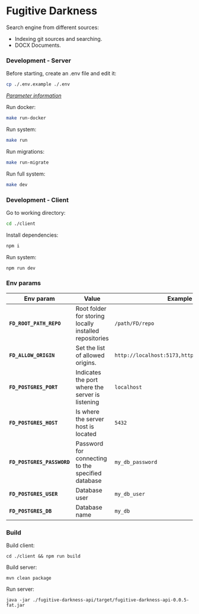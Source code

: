 # Fugitive Darkness

Search engine from different sources:

- Indexing git sources and searching.
- DOCX Documents.

### Development - Server

Before starting, create an .env file and edit it:

```bash
cp ./.env.example ./.env
```

_[Parameter information](#env-params)_

Run docker:

```bash
make run-docker
```

Run system:

```bash
make run
```

Run migrations:

```bash
make run-migrate
```

Run full system:

```bash
make dev
```

### Development - Client

Go to working directory:

```bash
cd ./client
```

Install dependencies:

```bash
npm i
```

Run system:

```bash
npm run dev
```

### Env params

| Env param                  | Value                                                  | Example                                       |
|----------------------------|--------------------------------------------------------|-----------------------------------------------|
| **`FD_ROOT_PATH_REPO`**    | Root folder for storing locally installed repositories | `/path/FD/repo`                               |
| **`FD_ALLOW_ORIGIN`**      | Set the list of allowed origins.                       | `http://localhost:5173,http://localhost:5174` |
| **`FD_POSTGRES_PORT`**     | Indicates the port where the server is listening       | `localhost`                                   |
| **`FD_POSTGRES_HOST`**     | Is where the server host is located                    | `5432`                                        |
| **`FD_POSTGRES_PASSWORD`** | Password for connecting to the specified database      | `my_db_password`                              |
| **`FD_POSTGRES_USER`**     | Database user                                          | `my_db_user`                                  |
| **`FD_POSTGRES_DB`**       | Database name                                          | `my_db`                                       |

### Build

Build client:

```shell
cd ./client && npm run build
```

Build server:

```shell
mvn clean package
```

Run server:

```shell
java -jar ./fugitive-darkness-api/target/fugitive-darkness-api-0.0.5-fat.jar
```
